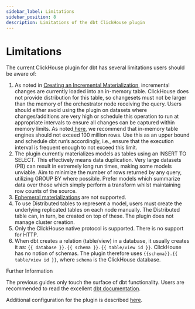```yaml
---
sidebar_label: Limitations
sidebar_position: 8
description: Limitations of the dbt ClickHouse plugin
---
```


# Limitations

The current ClickHouse plugin for dbt has several limitations users should be aware of:



1. As noted in [Creating an Incremental Materialization](./dbt-incremental-model#internals), incremental changes are currently loaded into an in-memory table. ClickHouse does not provide distribution for this table, so changesets must not be larger than the memory of the orchestrator node receiving the query. Users should either avoid using the plugin on datasets where changes/additions are very high or schedule this operation to run at appropriate intervals to ensure all changes can be captured within memory limits. As noted[ here](https://clickhouse.com/docs/en/engines/table-engines/special/memory), we recommend that in-memory table engines should not exceed 100 million rows. Use this as an upper bound and schedule dbt run’s accordingly, i.e., ensure that the execution interval is frequent enough to not exceed this limit.
2. The plugin currently materializes models as tables using an INSERT TO SELECT. This effectively means data duplication. Very large datasets (PB) can result in extremely long run times, making some models unviable. Aim to minimize the number of rows returned by any query, utilizing GROUP BY where possible. Prefer models which summarize data over those which simply perform a transform whilst maintaining row counts of the source.
3. [Ephemeral materializations](https://docs.getdbt.com/docs/building-a-dbt-project/building-models/materializations#ephemeral) are not supported.
4. To use Distributed tables to represent a model, users must create the underlying replicated tables on each node manually. The Distributed table can, in turn, be created on top of these. The plugin does not manage cluster creation. 
5. Only the ClickHouse native protocol is supported. There is no support for HTTP.
6. When dbt creates a relation (table/view) in a database, it usually creates it as: `{{ database }}.{{ schema }}.{{ table/view id }}`. ClickHouse has no notion of schemas. The plugin therefore uses `{{schema}}.{{ table/view id }}`, where `schema` is the ClickHouse database.

Further Information

The previous guides only touch the surface of dbt functionality. Users are recommended to read the excellent [dbt documentation](https://docs.getdbt.com/docs/introduction).

Additional configuration for the plugin is described [here](https://github.com/silentsokolov/dbt-clickhouse#model-configuration).
